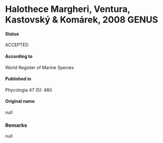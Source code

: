 # Halothece Margheri, Ventura, Kastovský & Komárek, 2008 GENUS

#### Status
ACCEPTED

#### According to
World Register of Marine Species

#### Published in
Phycologia 47 (5): 480

#### Original name
null

### Remarks
null